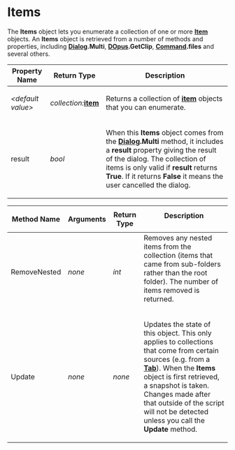 # Items

The **Items** object lets you enumerate a collection of one or more **[Item](item.md)** objects. An **Items** object is retrieved from a number of methods and properties, including **[Dialog](dialog.md).Multi**, **[DOpus](dopus.md).GetClip**, **[Command](command.md).files** and several others.

<table>
<thead><tr><th>
Property Name</th><th>
Return Type</th><th>
Description
</th></tr></thead><tbody><tr><td>

*\<default value\>*</td><td>

*collection:***[item](item.md)**</td><td>

Returns a collection of **[item](item.md)** objects that you can enumerate.
</td></tr><tr><td>
result</td><td>

*bool*</td><td>

When this **Items** object comes from the **[Dialog](dialog.md).Multi** method, it includes a **result** property giving the result of the dialog. The collection of items is only valid if **result** returns **True**. If it returns **False** it means the user cancelled the dialog.
</td></tr></tbody>
</table>

<table>
<thead><tr><th>
Method Name</th><th>

**Arguments**</th><th>
Return Type</th><th>
Description
</th></tr></thead><tbody><tr><td>
RemoveNested</td><td>

*none*</td><td>

*int*</td><td>
Removes any nested items from the collection (items that came from sub-folders rather than the root folder). The number of items removed is returned.
</td></tr><tr><td>
Update</td><td>

*none*</td><td>

*none*</td><td>

Updates the state of this object. This only applies to collections that come from certain sources (e.g. from a **[Tab](tab.md)**). When the **Items** object is first retrieved, a snapshot is taken. Changes made after that outside of the script will not be detected unless you call the **Update** method.
</td></tr></tbody>
</table>

